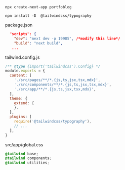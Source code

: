 `npx create-next-app portfoblog`

`npm install -D  @tailwindcss/typography`


package.json
```json
  "scripts": {
    "dev": "next dev -p 19985", /*modify this line*/
    "build": "next build",
   ...
```

tailwind.config.js
```js
/** @type {import('tailwindcss').Config} */
module.exports = {
  content: [
    './src/pages/**/*.{js,ts,jsx,tsx,mdx}',
    './src/components/**/*.{js,ts,jsx,tsx,mdx}',
    './src/app/**/*.{js,ts,jsx,tsx,mdx}',
  ],
  theme: {
    extend: {
    },
  },
  plugins: [
    require('@tailwindcss/typography'),
    // ...
  ],
}

```


src/app/global.css
```css
@tailwind base;
@tailwind components;
@tailwind utilities;
```